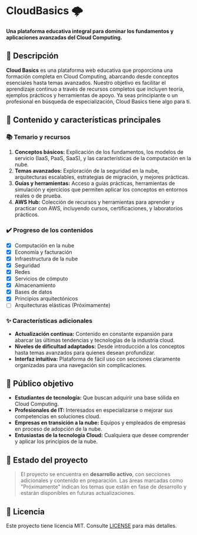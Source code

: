 # CloudBasics 🌩️

**Una plataforma educativa integral para dominar los fundamentos y aplicaciones avanzadas del Cloud Computing.**

## 📖 Descripción

**Cloud Basics** es una plataforma web educativa que proporciona una formación completa en Cloud Computing, abarcando desde conceptos esenciales hasta temas avanzados. Nuestro objetivo es facilitar el aprendizaje continuo a través de recursos completos que incluyen teoría, ejemplos prácticos y herramientas de apoyo. Ya seas principiante o un profesional en búsqueda de especialización, Cloud Basics tiene algo para ti.

## 🚀 Contenido y características principales

### 📚 Temario y recursos

1. **Conceptos básicos:** Explicación de los fundamentos, los modelos de servicio (IaaS, PaaS, SaaS), y las características de la computación en la nube.
2. **Temas avanzados:** Exploración de la seguridad en la nube, arquitecturas escalables, estrategias de migración, y mejores prácticas.
3. **Guías y herramientas:** Acceso a guías prácticas, herramientas de simulación y ejercicios que permiten aplicar los conceptos en entornos reales o de prueba.
4. **AWS Hub:** Colección de recursos y herramientas para aprender y practicar con AWS, incluyendo cursos, certificaciones, y laboratorios prácticos.

### ✔️ Progreso de los contenidos
- [x] Computación en la nube
- [x] Economía y facturación
- [x] Infraestructura de la nube
- [x] Seguridad
- [x] Redes
- [x] Servicios de cómputo
- [x] Almacenamiento 
- [x] Bases de datos 
- [x] Principios arquitectónicos 
- [ ] Arquitecturas elásticas (Próximamente)

### ✨ Características adicionales
- **Actualización continua:** Contenido en constante expansión para abarcar las últimas tendencias y tecnologías de la industria cloud.
- **Niveles de dificultad adaptados:** Desde introducción a los conceptos hasta temas avanzados para quienes desean profundizar.
- **Interfaz intuitiva:** Plataforma de fácil uso con secciones claramente organizadas para una navegación sin complicaciones.

## 🎯 Público objetivo

- **Estudiantes de tecnología:** Que buscan adquirir una base sólida en Cloud Computing.
- **Profesionales de IT:** Interesados en especializarse o mejorar sus competencias en soluciones cloud.
- **Empresas en transición a la nube:** Equipos y empleados de empresas en proceso de adopción de la nube.
- **Entusiastas de la tecnología Cloud:** Cualquiera que desee comprender y aplicar los principios de la nube.

## 🔄 Estado del proyecto

> El proyecto se encuentra en **desarrollo activo**, con secciones adicionales y contenido en preparación. Las áreas marcadas como "Próximamente" indican los temas que están en fase de desarrollo y estarán disponibles en futuras actualizaciones.

## 📄 Licencia

Este proyecto tiene licencia MIT. Consulte [LICENSE](https://github.com/impavloh/cloudbasics/blob/main/LICENSE) para más detalles.
